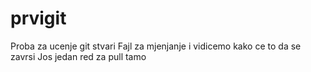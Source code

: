# prvigit
Proba za ucenje git stvari
Fajl za mjenjanje i vidicemo kako ce to da se zavrsi
Jos jedan red za pull tamo
